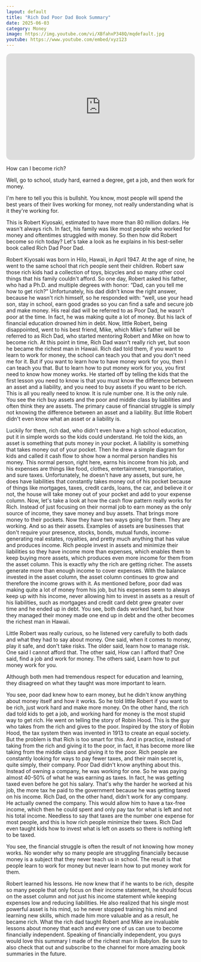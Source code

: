 ```yaml
---
layout: default
title: "Rich Dad Poor Dad Book Summary"
date: 2025-06-03
category: Money
image: https://img.youtube.com/vi/XBfahxP348Q/mqdefault.jpg
youtube: https://www.youtube.com/embed/xyz123
---
```

<div class="boxed">


<div style="position: relative; padding-bottom: 56.25%; height: 0; overflow: hidden; max-width: 100%; border-radius: 12px;">
  <iframe 
    src="https://www.youtube.com/embed/XBfahxP348Q" 
    frameborder="0" 
    allowfullscreen
    style="position: absolute; top: 0; left: 0; width: 100%; height: 100%;">
  </iframe>
</div>


How can I become rich?


Well, go to school, study hard, earned a degree, get a job, and then work for money.

I'm here to tell you this is bullshit. You know, most people will spend the best years of their lives working for money, not really understanding what is it they're working for.


This is Robert Kiyosaki, estimated to have more than 80 million dollars. He wasn't always rich. In fact, his family was like most people who worked for money and oftentimes struggled with money. So then how did Robert become so rich today? Let's take a look as he explains in his best-seller book called Rich Dad Poor Dad.


Robert Kiyosaki was born in Hilo, Hawaii, in April 1947. At the age of nine, he went to the same school that rich people sent their children. Robert saw those rich kids had a collection of toys, bicycles and so many other cool things that his family couldn't afford. So one day, Robert asked his father, who had a Ph.D. and multiple degrees with honor: “Dad, can you tell me how to get rich?” Unfortunately, his dad didn’t know the right answer, because he wasn't rich himself, so he responded with: “well, use your head son, stay in school, earn good grades so you can find a safe and secure job and make money. His real dad will be referred to as Poor Dad, he wasn't poor at the time. In fact, he was making quite a lot of money. But his lack of financial education drowned him in debt. Now, little Robert, being disappointed, went to his best friend, Mike, which Mike's father will be referred to as Rich Dad, who started mentoring Robert and Mike on how to become rich. At this point in time, Rich Dad wasn't really rich yet, but soon he became the richest man in Hawaii. Rich dad told them, if you want to learn to work for money, the school can teach you that and you don't need me for it. But if you want to learn how to have money work for you, then I can teach you that. But to learn how to put money work for you, you first need to know how money works. He started off by telling the kids that the first lesson you need to know is that you must know the difference between an asset and a liability, and you need to buy assets if you want to be rich. This is all you really need to know. It is rule number one. It is the only rule. You see the rich buy assets and the poor and middle class by liabilities and often think they are assets. The primary cause of financial struggle is simply not knowing the difference between an asset and a liability. But little Robert didn't even know what an asset or a liability is.


Luckily for them, rich dad, who didn't even have a high school education, put it in simple words so the kids could understand. He told the kids, an asset is something that puts money in your pocket. A liability is something that takes money out of your pocket. Then he drew a simple diagram for kids and called it cash flow to show how a normal person handles his money. This normal person, right here, earns his income from his job, and his expenses are things like food, clothes, entertainment, transportation, and sure taxes. Unfortunately, he doesn't have any assets, but sure, he does have liabilities that constantly takes money out of his pocket because of things like mortgages, taxes, credit cards, loans, the car, and believe it or not, the house will take money out of your pocket and add to your expense column. Now, let's take a look at how the cash flow pattern really works for Rich. Instead of just focusing on their normal job to earn money as the only source of income, they save money and buy assets. That brings more money to their pockets. Now they have two ways going for them. They are working. And so as their assets. Examples of assets are businesses that don't require your presence, stocks, bonds, mutual funds, income-generating real estates, royalties, and pretty much anything that has value and produces income. Rich people invest in assets and minimize their liabilities so they have income more than expenses, which enables them to keep buying more assets, which produces even more income for them from the asset column. This is exactly why the rich are getting richer. The assets generate more than enough income to cover expenses. With the balance invested in the asset column, the asset column continues to grow and therefore the income grows with it. As mentioned before, poor dad was making quite a lot of money from his job, but his expenses seem to always keep up with his income, never allowing him to invest in assets as a result of his liabilities, such as mortgages and credit card debt grew greater over time and he ended up in debt. You see, both dads worked hard, but how they managed their money made one end up in debt and the other becomes the richest man in Hawaii.


Little Robert was really curious, so he listened very carefully to both dads and what they had to say about money. One said, when it comes to money, play it safe, and don't take risks. The older said, learn how to manage risk. One said I cannot afford that. The other said, How can I afford that? One said, find a job and work for money. The others said, Learn how to put money work for you.


Although both men had tremendous respect for education and learning, they disagreed on what they taught was more important to learn. 


You see, poor dad knew how to earn money, but he didn't know anything about money itself and how it works. So he told little Robert if you want to be rich, just work hard and make more money. On the other hand, the rich dad told kids to get a job, and working hard for money is the most stupid way to get rich. He went on telling the story of Robin Hood. This is the guy who takes from the rich and gives to the poor. Inspired by the story of Robin Hood, the tax system then was invented in 1913 to create an equal society. But the problem is that Rich is too smart for this. And in practice, instead of taking from the rich and giving it to the poor, in fact, it has become more like taking from the middle class and giving it to the poor. Rich people are constantly looking for ways to pay fewer taxes, and their main secret is, quite simply, their company. Poor Dad didn't know anything about this. Instead of owning a company, he was working for one. So he was paying almost 40-50% of what he was earning as taxes. In fact, he was getting taxed even before he got his salary. That's why the harder he worked at his job, the more tax he paid to the government because he was getting taxed on his income. Rich Dad, on the other hand, didn't work for any company. He actually owned the company. This would allow him to have a tax-free income, which then he could spent and only pay tax for what is left and not his total income. Needless to say that taxes are the number one expense for most people, and this is how rich people minimize their taxes. Rich Dad even taught kids how to invest what is left on assets so there is nothing left to be taxed.

You see, the financial struggle is often the result of not knowing how money works. No wonder why so many people are struggling financially because money is a subject that they never teach us in school. The result is that people learn to work for money but never learn how to put money work for them.



Robert learned his lessons. He now knew that if he wants to be rich, despite so many people that only focus on their income statement, he should focus on the asset column and not just his income statement while keeping expenses low and reducing liabilities. He also realized that his single most powerful asset is his mind, so he never stopped training his mind and learning new skills, which made him more valuable and as a result, he became rich. What the rich dad taught Robert and Mike are invaluable lessons about money that each and every one of us can use to become financially independent. Speaking of financially independent, you guys would love this summary I made of the richest man in Babylon. Be sure to also check that out and subscribe to the channel for more amazing book summaries in the future.


</div>
